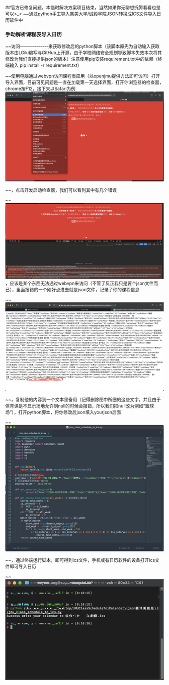 ##官方已修复问题，本临时解决方案项目结束，当然如果你无聊想折腾看看也是可以>_<
~~通过python手工导入集美大学/诚毅学院JSON转换成ICS文件导入日历软件中
### 手动解析课程表导入日历

~~访问--------------来获取修改后的python脚本（该脚本原先为自动输入获取版本由LGiki编写与GitHub上开源，由于学校网络安全规划导致脚本失效本次将其修改为我们直接提供json的版本）注意使用pip安装requirement.txt中的依赖（终端输入 pip install -r requirement.txt）

~~使用电脑通过webvpn访问课程表应用（以openjmu提供方法即可访问）打开导入界面，目前可见问题是一直在加载第一天选择界面，打开你浏览器的检查器，chrome按F12，接下来以Safari为例
![1](/READEME.assets/1.png)

~~，点击开发启动检查器，我们可以看到其中有几个错误

~~![2](/READEME.assets/2.png)，应该是某个东西无法通过webvpn来访问（不管了反正我只是要个json文件而已），里面报错的一个刚好点进去就是json文件，记录了你的课程信息

~~![3](/READEME.assets/3.png)

~~，复制他的内容到一个文本里备用（记得删除图中所圈的这些文字，并且由于体育课是不显示场地允许到null的时候会报错，所以我们把null改为例如“篮球场”），打开python脚本，将你修改后json填入yourjson后面

~~![4](/READEME.assets/clip_image004.png)

~~，通过终端运行脚本，即可得到ics文件，手机或有日历软件的设备打开ics文件即可导入日历

~~![5](/READEME.assets/clip_image005.png)

 
